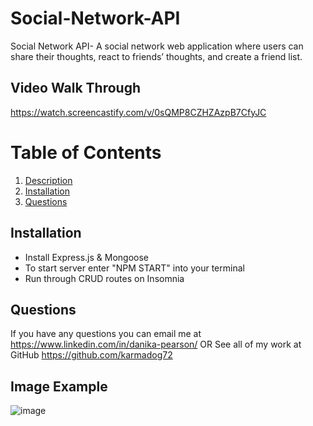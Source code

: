 # Social-Network-API
Social Network API- A social network web application where users can share their thoughts, react to friends’ thoughts, and create a friend list.

  ## Video Walk Through
https://watch.screencastify.com/v/0sQMP8CZHZAzpB7CfyJC

  # Table of Contents
  1. [Description](#project-description)
  3. [Installation](#installation)
  4. [Questions](#questions)

  ## Installation 
  * Install Express.js & Mongoose
  * To start server enter "NPM START" into your terminal
  * Run through CRUD routes on Insomnia
  
  ## Questions
  If you have any questions you can email me at https://www.linkedin.com/in/danika-pearson/
  OR
  See all of my work at GitHub https://github.com/karmadog72
  

  ## Image Example
  ![image](https://user-images.githubusercontent.com/89046934/151610590-48a3a2e5-14f2-4065-bc00-d775afc98457.png)
